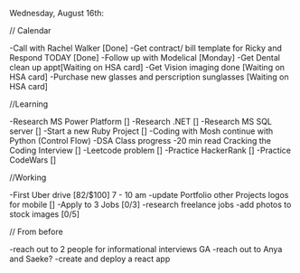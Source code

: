 Wednesday, August 16th:

// Calendar


-Call with Rachel Walker [Done]
-Get contract/ bill template for Ricky and Respond TODAY [Done]
-Follow up with Modelical [Monday]
    -Get Dental clean up appt[Waiting on HSA card]
    -Get Vision imaging done [Waiting on HSA card]
    -Purchase new glasses and perscription sunglasses [Waiting on HSA card]

//Learning

-Research MS Power Platform []
-Research .NET []
-Research MS SQL server []
-Start a new Ruby Project []
-Coding with Mosh continue with Python (Control Flow)
-DSA Class progress
-20 min read Cracking the Coding Interview []
-Leetcode problem []
-Practice HackerRank []
-Practice CodeWars []

//Working

-First Uber drive [82/$100] 7 - 10 am
-update Portfolio other Projects logos for mobile []
-Apply to 3 Jobs [0/3]
-research freelance jobs
-add photos to stock images [0/5]

// From before

-reach out to 2 people for informational interviews GA
-reach out to Anya and Saeke?
-create and deploy a react app
